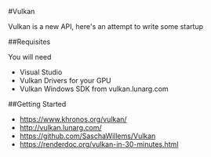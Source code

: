 #Vulkan

Vulkan is a new API, here's an attempt to write some startup

##Requisites

You will need
* Visual Studio
* Vulkan Drivers for your GPU
* Vulkan Windows SDK from vulkan.lunarg.com

##Getting Started
* https://www.khronos.org/vulkan/
* http://vulkan.lunarg.com/
* https://github.com/SaschaWillems/Vulkan
* https://renderdoc.org/vulkan-in-30-minutes.html

